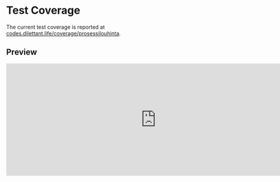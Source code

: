 # Test Coverage

The current test coverage is reported at <a href="https://codes.dilettant.life/coverage/prosessilouhinta/" target="coverage">codes.dilettant.life/coverage/prosessilouhinta</a>.

## Preview

<iframe width="800px" height="300px" style="border: 0px;" src="https://codes.dilettant.life/coverage/prosessilouhinta/"></iframe>
